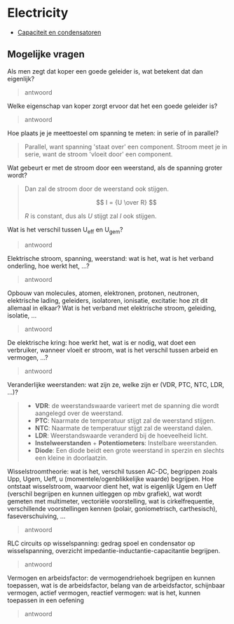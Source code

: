 # Electricity

- [Capaciteit en condensatoren](./capaciteit_en_condensatoren/README.md)

## Mogelijke vragen

Als men zegt dat koper een goede geleider is, wat betekent dat dan eigenlijk?

> antwoord

Welke eigenschap van koper zorgt ervoor dat het een goede geleider is?

> antwoord

Hoe plaats je je meettoestel om spanning te meten: in serie of in parallel?

> Parallel, want spanning 'staat over' een component. Stroom meet je in serie, want de stroom 'vloeit door' een component.

Wat gebeurt er met de stroom door een weerstand, als de spanning groter wordt?

> Dan zal de stroom door de weerstand ook stijgen.
>
> $$ I = {U \over R} $$
>
> $R$ is constant, dus als $U$ stijgt zal $I$ ook stijgen.

Wat is het verschil tussen U<sub>eff</sub> en U<sub>gem</sub>?

> antwoord

Elektrische stroom, spanning, weerstand: wat is het, wat is het verband onderling,
hoe werkt het, …?

> antwoord

Opbouw van molecules, atomen, elektronen, protonen, neutronen, elektrische
lading, geleiders, isolatoren, ionisatie, excitatie: hoe zit dit allemaal in elkaar? Wat is
het verband met elektrische stroom, geleiding, isolatie, …

> antwoord

De elektrische kring: hoe werkt het, wat is er nodig, wat doet een verbruiker,
wanneer vloeit er stroom, wat is het verschil tussen arbeid en vermogen, …?

> antwoord

Veranderlijke weerstanden: wat zijn ze, welke zijn er (VDR, PTC, NTC, LDR, …)?

> - **VDR**: de weerstandswaarde varieert met de spanning die wordt aangelegd over de weerstand.
> - **PTC**: Naarmate de temperatuur stijgt zal de weerstand stijgen.
> - **NTC**: Naarmate de temperatuur stijgt zal de weerstand dalen.
> - **LDR**: Weerstandswaarde veranderd bij de hoeveelheid licht.
> - **Instelweerstanden** + **Potentiometers**: Instelbare weerstanden.
> - **Diode**: Een diode beidt een grote weerstand in sperzin en slechts een kleine in doorlaatzin.

Wisselstroomtheorie: wat is het, verschil tussen AC-DC, begrippen zoals Upp, Ugem,
Ueff, u (momentele/ogenblikkelijke waarde) begrijpen. Hoe ontstaat wisselstroom,
waarvoor dient het, wat is eigenlijk Ugem en Ueff (verschil begrijpen en kunnen
uitleggen op mbv grafiek), wat wordt gemeten met multimeter, vectoriële
voorstelling, wat is cirkelfrequentie, verschillende voorstellingen kennen (polair,
goniometrisch, carthesisch), faseverschuiving, …

> antwoord

RLC circuits op wisselspanning: gedrag spoel en condensator op wisselspanning,
overzicht impedantie-inductantie-capacitantie begrijpen.

> antwoord

Vermogen en arbeidsfactor: de vermogendriehoek begrijpen en kunnen toepassen,
wat is de arbeidsfactor, belang van de arbeidsfactor, schijnbaar vermogen, actief
vermogen, reactief vermogen: wat is het, kunnen toepassen in een oefening

> antwoord
